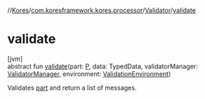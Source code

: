 //[Kores](../../../index.md)/[com.koresframework.kores.processor](../index.md)/[Validator](index.md)/[validate](validate.md)

# validate

[jvm]\
abstract fun [validate](validate.md)(part: [P](index.md), data: TypedData, validatorManager: [ValidatorManager](../-validator-manager/index.md), environment: [ValidationEnvironment](../-validation-environment/index.md))

Validates [part](validate.md) and return a list of messages.
